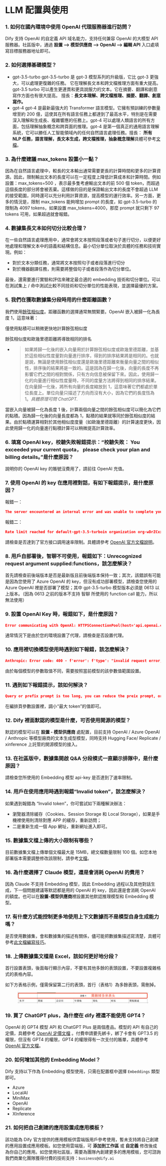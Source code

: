 # LLM 配置與使用

### 1. 如何在國內環境中使用 OpenAI 代理服務器進行訪問？

Dify 支持 OpenAI 的自定義 API 域名能力，支持任何兼容 OpenAI 的大模型 API 服務器。社區版中，通過 **設置 --> 模型供應商 --> OpenAI --> 編輯 API** 入口處填寫目標服務器地址即可。

### **2. 如何選擇基礎模型？**

* gpt-3.5-turbo gpt-3.5-turbo 是 gpt-3 模型系列的升級版，它比 gpt-3 更強大，可以處理更復雜的任務。 它在理解長文本和跨文檔推理方面有重大提高。 gpt-3.5 turbo 可以產生更連貫和更具說服力的文本。它在摘要、翻譯和創意寫作方面也有很大提高。 擅長：**長文本理解、跨文檔推理、摘要、翻譯、創意寫作。**
* gpt-4 gpt-4 是最新最強大的 Transformer 語言模型。它擁有預訓練的參數量增至約 200 億，這使其在所有語言任務上都達到了最高水平，特別是在需要深入理解和生成長、複雜響應的任務上。gpt-4 可以處理人類語言的所有方面，包括理解抽象概念和跨頁面的推理。gpt-4 是第一個真正的通用語言理解系統，它可以勝任人工智能領域內的任何自然語言處理任務。擅長： **所有 NLP 任務，語言理解，長文本生成，跨文檔推理，抽象概念理解**具體可參考[文檔](https://platform.openai.com/docs/models/overview)。

### **3. 為什麼建議 max\_tokens 設置小一點？**

因為在自然語言處理中，較長的文本輸出通常需要更長的計算時間和更多的計算資源。因此，限制輸出文本的長度可以在一定程度上降低計算成本和計算時間。例如設置：max\_tokens=500 ，表示最多隻考慮輸出文本的前 500 個 token，而超過這個長度的部分將會被丟棄。這樣做的目的是保證輸出文本的長度不會超過 LLM 的接受範圍，同時還可以充分利用計算資源，提高模型的運行效率。另一方面，更多的情況是，限制 max\_tokens 能夠增加 prompt 的長度，如 gpt-3.5-turbo 的限制為 4097 tokens，如果設置 max\_tokens=4000，那麼 prompt 就只剩下 97 tokens 可用，如果超過就會報錯。

### **4. 數據集長文本如何切分比較合理？**

在一些自然語言處理應用中，通常會將文本按照段落或者句子進行切分，以便更好地處理和理解文本中的語義和結構信息。最小切分單位取決於具體的任務和技術實現。例如：

* 對於文本分類任務，通常將文本按照句子或者段落進行切分
* 對於機器翻譯任務，則需要將整個句子或者段落作為切分單位。

最後，還需要進行實驗和評估來確定最合適的 embedding 技術和切分單位。可以在測試集上 / 命中測試比較不同技術和切分單位的性能表現，並選擇最優的方案。

### 5. 我們在獲取數據集分段時用的什麼距離函數？

我們使用[餘弦相似度](https://en.wikipedia.org/wiki/Cosine\_similarity)。距離函數的選擇通常無關緊要。OpenAI 嵌入被歸一化為長度 1，這意味著：

僅使用點積可以稍微更快地計算餘弦相似度

餘弦相似度和歐幾里德距離將導致相同的排名

* > 如果將歸一化後的嵌入向量用於計算餘弦相似度或歐幾里德距離，並基於這些相似性度量對向量進行排序，得到的排序結果將是相同的。也就是說，無論是使用餘弦相似度還是歐幾里德距離來衡量向量之間的相似性，排序後的結果將是一致的。這是因為在歸一化後，向量的長度不再影響它們之間的相對關係，只有方向信息被保留下來。因此，使用歸一化的向量進行相似性度量時，不同的度量方法將得到相同的排序結果。在向量歸一化後，將所有向量的長度縮放到 1，這意味著它們都處於單位長度上。單位向量只描述了方向而沒有大小，因為它們的長度恆為 1。_具體原理可問 ChatGPT._

當嵌入向量被歸一化為長度 1 後，計算兩個向量之間的餘弦相似度可以簡化為它們的點積。因為歸一化後的向量長度都為 1，點積的結果就等同於餘弦相似度的結果。由於點積運算相對於其他相似度度量（如歐幾里德距離）的計算速度更快，因此使用歸一化的向量進行點積計算可以稍微提高計算效率。

### 6. 填寫 OpenAI key，校驗失敗報錯提示：“**校驗失敗： You exceeded your current quota， please check your plan and billing details。**”是什麼原因？

說明你的 OpenAI key 的賬號沒費用了，請前往 OpenAI 充值。

### 7. 使用 OpenAI 的 key 在應用裡對話，有如下報錯提示，是什麼原因？

報錯一：

```JSON
The server encountered an internal error and was unable to complete your request。Either the server is overloaded or there is an error in the application
```

報錯二：

```JSON
Rate limit reached for default-gpt-3.5-turboin organization org-wDrZCxxxxxxxxxissoZb on requestsper min。 Limit: 3 / min. Please try again in 20s. Contact us through our help center   at help.openai.com   if you continue to haveissues. Please add a payment method toyour account to increase your rate limit.Visit https://platform.openai.com/account/billingto add a payment method.
```

請檢查是否達到了官方接口調用速率限制。具體請參考 [OpenAI 官方文檔說明](https://platform.openai.com/docs/guides/rate-limits)。

### 8. 用戶自部署後，智聊不可使用，報錯如下：**Unrecognized request argument supplied:functions**，該怎麼解決？

首先請檢查前後端版本是否是最新版且前後端版本保持一致；其次，該錯誤有可能是因為您使用了 Azure OpenAI 的 key，但沒有成功部署模型，請檢查您使用的 Azure OpenAI 裡是否部署了模型；其中 gpt-3.5-turbo 模型版本必須是 0613 以上版本。（因為 0613 之前的版本不支持 智聊 所使用的 function call 能力，所以無法使用）

### 9. 設置 OpenAI Key 時，報錯如下，是什麼原因？

```JSON
Error communicating with OpenAl: HTTPSConnectionPool(host='api.openai.com', port=443): Max retriesexceeded with url: /v1/chat/completions (Caused byNewConnectionError( <urllib3.connection.HTTPSConnection object at 0x7f0462ed7af0>; Failed toestablish a new connection: [Errno -3] Temporary failure in name resolution'))
```

通常情況下是由於您的環境設置了代理，請檢查是否設置代理。

### 10. 應用裡切換模型使用時遇到如下報錯，該怎麼解決？

```JSON
Anthropic: Error code: 400 - f'error': f'type': "invalid request error, 'message': 'temperature: range: -1 or 0..1)
```

由於每個模型的參數取值不同，需要按照當前模型的該參數值範圍設置。

### 11. 遇到如下報錯提示，該如何解決？

```JSON
Query or prefix prompt is too long, you can reduce the preix prompt, or shrink the max token, or switch to a llm with a larger token limit size
```

在編排頁參數設置裡，調小“最大 token”的值即可。

### 12. Dify 裡面默認的模型是什麼，可否使用開源的模型？

默認的模型可以在 **設置 - 模型供應商** 處配置，目前支持 OpenAI / Azure OpenAl / Anthropic 等模型廠商的文本生成型模型，同時支持 Hugging Face/ Replicate / xinference 上託管的開源模型的接入。

### 13. 在社區版中，數據集開啟 **Q\&A 分段模式**一直顯示排隊中，是什麼原因？

請檢查您所使用的 Embedding 模型 api-key 是否達到了速率限制。

### 14. 用戶在使用應用時遇到報錯“Invalid token”，該怎麼解決？

如果遇到報錯為 “Invalid token”，你可嘗試如下兩種解決辦法：

* 瀏覽器清除緩存（Cookies、Session Storage 和 Local Storage），如果是手機裡使用則清除對應 APP 的緩存，重新訪問；
* 二是重新生成一個 App 網址，重新網址進入即可。

### 15. 數據集文檔上傳的大小限制有哪些？

目前數據集文檔上傳單個文檔最大是 15MB，總文檔數量限制 100 個。如您本地部署版本需要調整修改該限制，請參考[文檔](https://docs.dify.ai/v/zh-hans/getting-started/faq/install-faq#11.-ben-di-bu-shu-ban-ru-he-jie-jue-shu-ju-ji-wen-dang-shang-chuan-de-da-xiao-xian-zhi-he-shu-liang)。

### 16. 為什麼選擇了 Claude 模型，還是會消耗 OpenAI 的費用？

因為 Claude 不支持 Embedding 模型，因此 Embedding 過程以及其他對話生成，下一個問題建議等默認都是用的 OpenAI 的 key，因此還是會消耗 OpenAI 的額度。也可以在**設置-模型供應商**裡設置其他默認推理模型和 Embedding 模型。

### 17. 有什麼方式能控制更多地使用上下文數據而不是模型自身生成能力嗎？

是否使用數據集，會和數據集的描述有關係，儘可能把數據集描述寫清楚，具體可參考[此文檔編寫技巧](https://docs.dify.ai/v/zh-hans/advanced/datasets)。

### 18. 上傳數據集文檔是 Excel，該如何更好地分段？

首行設置表頭，後面每行顯示內容，不要有其他多餘的表頭設置，不要設置複雜格式的表格內容。

如下方表格示例，僅需保留第二行的表頭，首行（表格1）為多餘表頭，需刪掉。

<figure><img src="../../.gitbook/assets/image (135).png" alt=""><figcaption></figcaption></figure>

### 19. 買了 ChatGPT plus，為什麼在 dify 裡還不能使用 GPT4？

OpenAI 的 GPT4 模型 API 和 ChatGPT Plus 是兩個產品。模型的 API 有自己的定價，具體參考 [OpenAI 定價文檔](https://openai.com/pricing) 。付費申請要先綁卡，綁了卡會有 GPT3.5 的權限，但沒有 GPT4 的權限，GPT4 的權限得有一次支付的賬單，具體參考 [OpenAI 官方文檔](https://platform.openai.com/account/billing/overview)。

### 20. 如何增加其他的 Embedding Model？

Dify 支持以下作為 Embedding 模型使用，只需在配置框中選擇 `Embeddings` 類型即可。

* Azure
* LocalAI
* MiniMax
* OpenAI
* Replicate
* XInference

### 21. 如何把自己創建的應用設置成應用模板？

該功能為 Dify 官方提供的應用模板供雲端版用戶參考使用，暫未支持將自己創建的應用設置成應用模板。如您使用雲端版，可 **添加到工作區** 或 **自定義** 修改後成為你自己的應用。如您使用社區版，需要為團隊內創建更多的應用模板，您可諮詢我們商業化團隊獲得付費的技術支持：`business@dify.ai`
